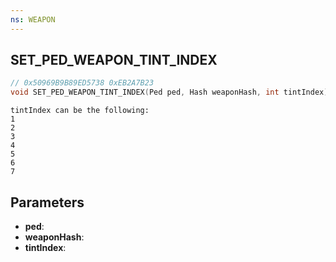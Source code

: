 ```yaml
---
ns: WEAPON
---
```

## SET_PED_WEAPON_TINT_INDEX

```c
// 0x50969B9B89ED5738 0xEB2A7B23
void SET_PED_WEAPON_TINT_INDEX(Ped ped, Hash weaponHash, int tintIndex);
```

```
tintIndex can be the following:  
1   
2   
3   
4   
5   
6   
7  
```

## Parameters
* **ped**: 
* **weaponHash**: 
* **tintIndex**: 

